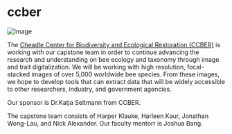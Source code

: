 # ccber
![Image](./logo.jpg)

The [Cheadle Center for Biodiversity and Ecological Restoration (CCBER)](https://www.ccber.ucsb.edu/) is working with our capstone team in order to continue advancing the research and understanding on bee ecology and taxonomy through image and trait digitalization. We will be working with high resolution, focal-stacked images of over 5,000 worldwide bee species. From these images, we hope to develop tools that can extract data that will be widely accessible to other researchers, industry, and government agencies. 

Our sponsor is Dr.Katja Seltmann from CCBER. 

The capstone team consists of Harper Klauke, Harleen Kaur, Jonathan Wong-Lau, and Nick Alexander. Our faculty mentorr is Joshua Bang.

